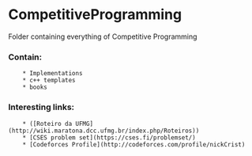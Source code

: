 # CompetitiveProgramming

Folder containing everything of Competitive Programming

### Contain:<br/>
        * Implementations
        * c++ templates
        * books

### Interesting links:<br>
        * ([Roteiro da UFMG](http://wiki.maratona.dcc.ufmg.br/index.php/Roteiros))
        * [CSES problem set](https://cses.fi/problemset/)
        * [Codeforces Profile](http://codeforces.com/profile/nickCrist)
